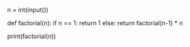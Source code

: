 n = int(input())

def factorial(n):
    if n == 1:
        return 1
    else:
        return factorial(n-1) * n
        
print(factorial(n))
